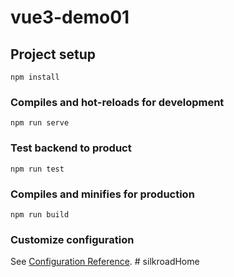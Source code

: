 # vue3-demo01

## Project setup
```
npm install
```

### Compiles and hot-reloads for development
```
npm run serve
```

### Test backend to product
```
npm run test
```

### Compiles and minifies for production
```
npm run build
```

### Customize configuration
See [Configuration Reference](https://cli.vuejs.org/config/).
#   s i l k r o a d H o m e 
 
 
